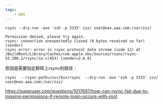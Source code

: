 ```yaml
---
tags:
    - NAS
---
```


```
rsync --dry-run -ave 'ssh -p 3333' zzz/ user@nas.aaa.com:/var/zzz/

Permission denied, please try again.
rsync: connection unexpectedly closed (0 bytes received so far) [sender]
rsync error: error in rsync protocol data stream (code 12) at /BuildRoot/Library/Caches/com.apple.xbs/Sources/rsync/rsync-52.200.2/rsync/io.c(453) [sender=2.6.9]
```



原因是需要指定群晖上rsync的路径：



```
rsync  --rsync-path=/usr/bin/rsync  --dry-run -ave 'ssh -p 3333' zzz/ user@nas.aaa.com:/var/zzz/
```



https://superuser.com/questions/1017697/how-can-rsync-fail-due-to-missing-permissions-if-remote-login-occurs-with-root